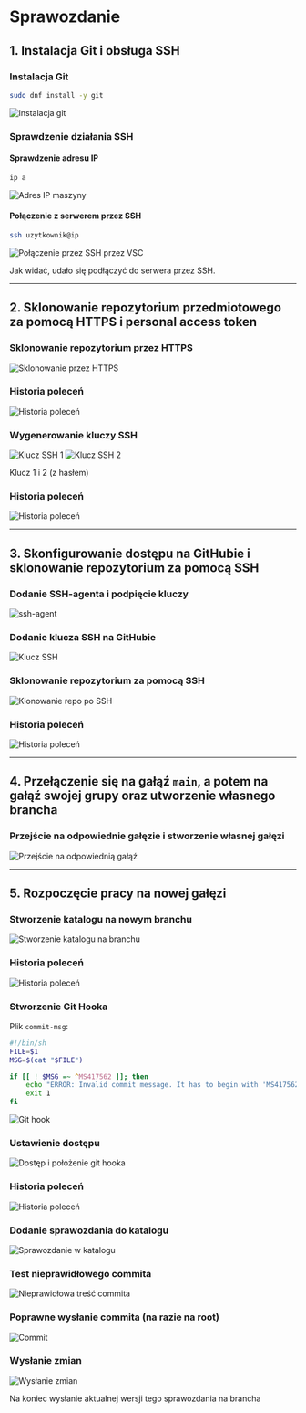 # Sprawozdanie

## 1. Instalacja Git i obsługa SSH

### Instalacja Git
```sh
sudo dnf install -y git
```
![Instalacja git](image.png)

### Sprawdzenie działania SSH
#### Sprawdzenie adresu IP
```sh
ip a
```
![Adres IP maszyny](image-1.png)

#### Połączenie z serwerem przez SSH
```sh
ssh uzytkownik@ip
```
![Połączenie przez SSH przez VSC](image-2.png)

Jak widać, udało się podłączyć do serwera przez SSH.

---

## 2. Sklonowanie repozytorium przedmiotowego za pomocą HTTPS i personal access token

### Sklonowanie repozytorium przez HTTPS
![Sklonowanie przez HTTPS](image-3.png)

### Historia poleceń
![Historia poleceń](image-4.png)

### Wygenerowanie kluczy SSH
![Klucz SSH 1](image-5.png)
![Klucz SSH 2](image-6.png)

Klucz 1 i 2 (z hasłem)

### Historia poleceń
![Historia poleceń](image-7.png)

---

## 3. Skonfigurowanie dostępu na GitHubie i sklonowanie repozytorium za pomocą SSH

### Dodanie SSH-agenta i podpięcie kluczy
![ssh-agent](image-8.png)

### Dodanie klucza SSH na GitHubie
![Klucz SSH](image-9.png)

### Sklonowanie repozytorium za pomocą SSH
![Klonowanie repo po SSH](image-10.png)

### Historia poleceń
![Historia poleceń](image-11.png)

---

## 4. Przełączenie się na gałąź `main`, a potem na gałąź swojej grupy oraz utworzenie własnego brancha

### Przejście na odpowiednie gałęzie i stworzenie własnej gałęzi
![Przejście na odpowiednią gałąź](image-12.png)

---

## 5. Rozpoczęcie pracy na nowej gałęzi

### Stworzenie katalogu na nowym branchu
![Stworzenie katalogu na branchu](image-13.png)

### Historia poleceń
![Historia poleceń](image-14.png)

### Stworzenie Git Hooka
Plik `commit-msg`:
```sh
#!/bin/sh
FILE=$1
MSG=$(cat "$FILE")

if [[ ! $MSG =~ ^MS417562 ]]; then
    echo "ERROR: Invalid commit message. It has to begin with 'MS417562'."
    exit 1
fi
```
![Git hook](image-15.png)

### Ustawienie dostępu
![Dostęp i położenie git hooka](image-16.png)

### Historia poleceń
![Historia poleceń](image-17.png)

### Dodanie sprawozdania do katalogu
![Sprawozdanie w katalogu](image-18.png)

### Test nieprawidłowego commita
![Nieprawidłowa treść commita](image-18.png)

### Poprawne wysłanie commita (na razie na root)
![Commit](image-19.png)

### Wysłanie zmian
![Wysłanie zmian](image-20.png)

Na koniec wysłanie aktualnej wersji tego sprawozdania na brancha
